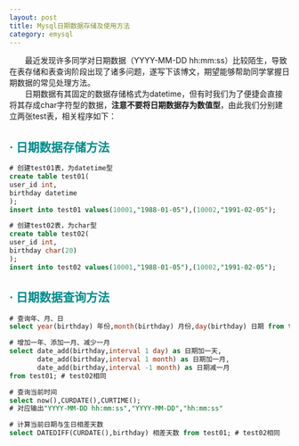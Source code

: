 ```yaml
---
layout: post
title: Mysql日期数据存储及使用方法
category: emysql
---
```


&emsp;&emsp;最近发现许多同学对日期数据（YYYY-MM-DD hh:mm:ss）比较陌生，导致在表存储和表查询阶段出现了诸多问题，遂写下该博文，期望能够帮助同学掌握日期数据的常见处理方法。    
&emsp;&emsp;日期数据有其固定的数据存储格式为datetime，但有时我们为了便捷会直接将其存成char字符型的数据，**注意不要将日期数据存为数值型**，由此我们分别建立两张test表，相关程序如下：

## **<span style="color:#008B8B;">· 日期数据存储方法</span>**    
``` sql
# 创建test01表，为datetime型
create table test01(
user_id int,
birthday datetime
);
insert into test01 values(10001,"1988-01-05"),(10002,"1991-02-05");

# 创建test02表，为char型
create table test02(
user_id int,
birthday char(20)
);
insert into test02 values(10001,"1988-01-05"),(10002,"1991-02-05");
```

## **<span style="color:#008B8B;">· 日期数据查询方法</span>**    
``` sql
# 查询年、月、日
select year(birthday) 年份,month(birthday) 月份,day(birthday) 日期 from test01; # test02相同

# 增加一年、添加一月、减少一月
select date_add(birthday,interval 1 day) as 日期加一天,
       date_add(birthday,interval 1 month) as 日期加一月,
       date_add(birthday,interval -1 month) as 日期减一月
from test01; # test02相同

# 查询当前时间 
select now(),CURDATE(),CURTIME(); 
# 对应输出"YYYY-MM-DD hh:mm:ss","YYYY-MM-DD","hh:mm:ss"

# 计算当前日期与生日相差天数
select DATEDIFF(CURDATE(),birthday) 相差天数 from test01; # test02相同
```
